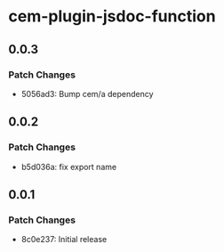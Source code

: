 # cem-plugin-jsdoc-function

## 0.0.3

### Patch Changes

- 5056ad3: Bump cem/a dependency

## 0.0.2

### Patch Changes

- b5d036a: fix export name

## 0.0.1

### Patch Changes

- 8c0e237: Initial release
